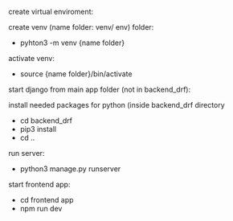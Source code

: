 
create virtual enviroment:
 
 create venv (name folder: venv/ env) folder:
  -  pyhton3 -m venv {name folder}
 
 activate venv:
  - source {name folder}/bin/activate

start django from main app folder (not in backend_drf):
  
  install needed packages for python (inside backend_drf directory
  - cd backend_drf
  - pip3 install
  - cd ..
  
  run server:
  - python3 manage.py runserver

start frontend app:
  - cd frontend app
  - npm run dev
